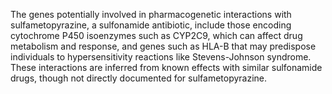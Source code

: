 The genes potentially involved in pharmacogenetic interactions with sulfametopyrazine, a sulfonamide antibiotic, include those encoding cytochrome P450 isoenzymes such as CYP2C9, which can affect drug metabolism and response, and genes such as HLA-B that may predispose individuals to hypersensitivity reactions like Stevens-Johnson syndrome. These interactions are inferred from known effects with similar sulfonamide drugs, though not directly documented for sulfametopyrazine.